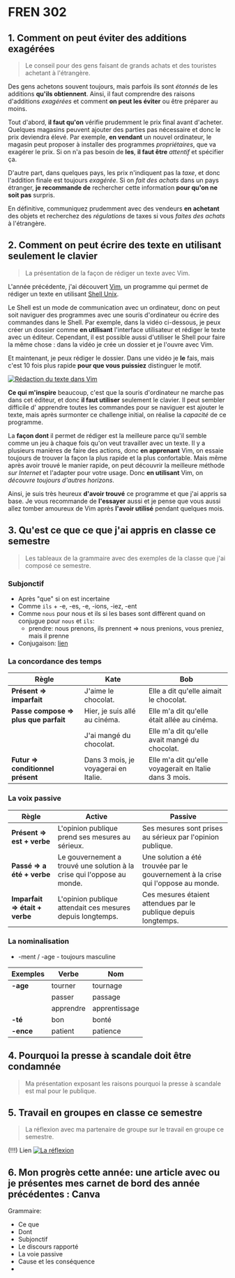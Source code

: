 # FREN 302

## 1. Comment on peut éviter des additions exagérées

> Le conseil pour des gens faisant de grands achats et des touristes achetant à l'étrangère.

Des gens achetons souvent toujours, mais parfois ils sont *étonnés* de les additions **qu'ils obtiennent**. Ainsi, il faut comprendre des raisons d'additions *exagérées* et comment **on peut les éviter** ou être préparer au moins.

Tout d'abord, **il faut qu'on** vérifie prudemment le prix final avant d'acheter.
Quelques magasins peuvent ajouter des parties pas nécessaire et donc le prix deviendra élevé.
Par exemple, **en vendant** un nouvel ordinateur, le magasin peut proposer à installer des programmes *propriétaires*, que va exagérer le prix. Si on n'a pas besoin de **les**, **il faut être** *attentif* et spécifier ça.

D'autre part, dans quelques pays, les prix n'indiquent pas la *taxe*, et donc l'addition finale est toujours *exagérée*.
Si on *fait des achats* dans un pays étranger, **je recommande de** rechercher cette information **pour qu'on ne soit pas** surpris.

En définitive, communiquez prudemment avec des vendeurs **en achetant** des objets et recherchez des *régulations* de taxes si vous *faites des achats* à l'étrangère.

## 2. Comment on peut écrire des texte en utilisant seulement le clavier

> La présentation de la façon de rédiger un texte avec Vim.

L'année précédente, j'ai découvert [Vim](https://fr.wikipedia.org/wiki/Vim), un programme qui permet de rédiger un texte en utilisant [Shell Unix](https://fr.wikipedia.org/wiki/Shell_Unix).

Le Shell est un mode de communication avec un ordinateur, donc on peut soit naviguer des programmes avec une souris d'ordinateur ou écrire des commandes dans le Shell.
Par exemple, dans la vidéo ci-dessous, je peux créer un dossier comme **en utilisant** l'interface utilisateur et rédiger le texte avec un éditeur.
Cependant, il est possible aussi d'utiliser le Shell pour faire la même chose : dans la vidéo je crée un dossier et je l'ouvre avec Vim.

Et maintenant, je peux rédiger le dossier.
Dans une vidéo je **le** fais, mais c'est 10 fois plus rapide **pour que vous puissiez** distinguer le motif.

[![Rédaction du texte dans Vim](https://i3.ytimg.com/vi/3sXNK00YagM/0.jpg)](https://youtu.be/3sXNK00YagM)

**Ce qui m'inspire** beaucoup, c'est que la souris d'ordinateur ne marche pas dans cet éditeur, et donc **il faut utiliser** seulement le clavier.
Il peut sembler difficile d' apprendre toutes les commandes pour se naviguer est ajouter le texte, mais après surmonter ce challenge initial, on réalise la *capacité* de ce programme.

La **façon dont** il permet de rédiger est la meilleure parce qu'il semble comme un jeu à chaque fois qu'on veut travailler avec un texte.
Il y a plusieurs manières de faire des actions, donc **en apprenant** Vim, on essaie toujours de trouver la façon la plus rapide et la plus confortable.
Mais même après avoir trouvé le manier rapide, on peut découvrir la meilleure méthode *sur Internet* et l'adapter pour votre usage.
Donc **en utilisant** Vim, on *découvre toujours d'autres horizons*.

Ainsi, je suis très heureux **d'avoir trouvé** ce programme et que j'ai appris sa base.
Je vous recommande de **l'essayer** aussi et je pense que vous aussi allez tomber amoureux de Vim après **l'avoir utilisé** pendant quelques mois.

## 3. Qu'est ce que ce que j'ai appris en classe ce semestre

> Les tableaux de la grammaire avec des exemples de la classe que j'ai composé ce semestre.

### Subjonctif

- Après "que" si on est incertaine
- Comme `ils` + -e, -es, -e, -ions, -iez, -ent
- Comme `nous` pour nous et ils si les bases sont diffèrent quand on conjugue pour `nous` et `ils`:
  * prendre: nous prenons, ils prennent => nous prenions, vous preniez, mais il prenne
- Conjugaison: [lien](https://lecoursdefrancais.weebly.com/le-subjonctif.html#:~:text=The%20subjonctif%20is%20a%20French,desire%2C%20emotion%2C%20or%20uncertainty)

### La concordance des temps

| Règle                                 | Kate                                 | Bob                                                    |
| ------------------------------------- | ------------------------------------ | ------------------------------------------------------ |
| **Présent => imparfait**              | J'aime le chocolat.                  | Elle a dit qu'elle aimait le chocolat.                 |
| **Passe compose => plus que parfait** | Hier, je suis allé au cinéma.        | Elle m'a dit qu'elle était allée au cinéma.            |
|                                       | J'ai mangé du chocolat.              | Elle m'a dit qu'elle avait mangé du chocolat.          |
| **Futur => conditionnel présent**     | Dans 3 mois, je voyagerai en Italie. | Elle m'a dit qu'elle voyagerait en Italie dans 3 mois. |

### La voix passive

| Règle                          | Active                                                                  | Passive                                                                          |
| ------------------------------ | ----------------------------------------------------------------------- | -------------------------------------------------------------------------------- |
| **Présent => est + verbe**     | L'opinion publique prend ses mesures au sérieux.                        | Ses mesures sont prises au sérieux par l'opinion publique.                       |
| **Passé => a été + verbe**     | Le gouvernement a trouvé une solution à la crise qui l'oppose au monde. | Une solution a été trouvée par le gouvernement à la crise qui l'oppose au monde. |
| **Imparfait => était + verbe** | L'opinion publique attendait ces mesures depuis longtemps.              | Ces mesures étaient attendues par le publique depuis longtemps.                  |

### La nominalisation

- -ment / -age - toujours masculine

| Exemples  | Verbe     | Nom           |
| --------- | --------- | ------------- |
| **-age**  | tourner   | tournage      |
|           | passer    | passage       |
|           | apprendre | apprentissage |
| **-té**   | bon       | bonté         |
| **-ence** | patient   | patience      |

## 4. Pourquoi la presse à scandale doit être condamnée

> Ma présentation exposant les raisons pourquoi la presse à scandale est mal pour le publique.

<object data="./La presse à scandale doit être condamnée.pdf" type="application/pdf" width="100%" height="600px"></object> 

## 5. Travail en groupes en classe ce semestre

> La réflexion avec ma partenaire de groupe sur le travail en groupe ce semestre.

(!!!) Lien
[![La réflexion](https://i3.ytimg.com/vi/ss9Bby2r_7I/maxresdefault.jpg)](!!!lien)

## 6. Mon progrès cette année: une article avec ou je présentes mes carnet de bord des année précédentes : Canva

Grammaire:

- Ce que
- Dont
- Subjonctif
- Le discours rapporté
- La voie passive
- Cause et les conséquence
- 
